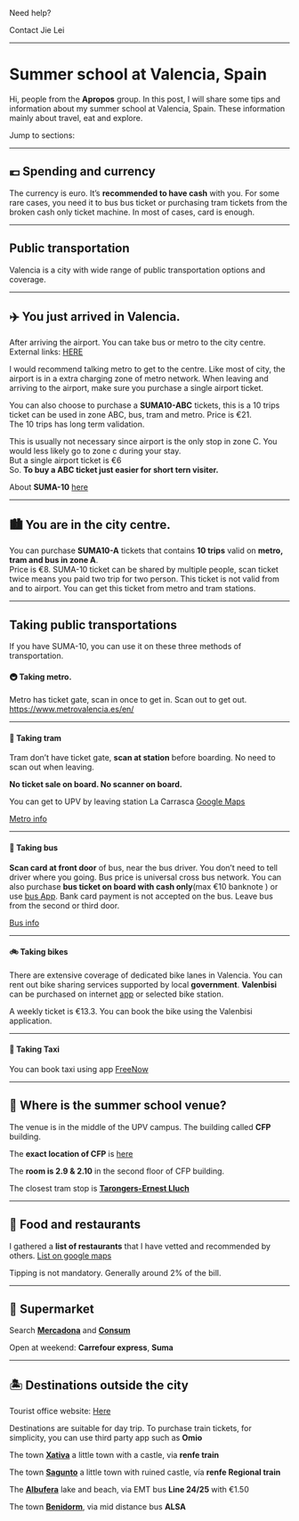 Need help?

Contact Jie Lei 

---

# **Summer school at Valencia, Spain**


Hi, people from the **Apropos** group. In this post, I will share some tips and information about my summer school at Valencia, Spain.
These information mainly about travel, eat and explore.

Jump to sections:


---
## 💶 Spending and currency 
The currency is euro. 
It’s **recommended to have cash** with you.
For some rare cases, you need it to bus bus ticket or purchasing tram tickets from the broken cash only ticket machine. 
In most of cases, card is enough.

---
## Public transportation 

Valencia is a city with wide range of public transportation options and coverage. 

---

## ✈️ You just arrived in Valencia.

After arriving the airport. You can take bus or metro to the city centre. 
External links: [HERE](https://www.valencia-cityguide.com/tourist-information/transport/transport-from-the-airport-to-the-city.html)

I would recommend talking metro to get to the centre. 
Like most of city, the airport is in a extra charging zone of metro network. When leaving and arriving to the airport, make sure you purchase a single airport ticket. 

You can also choose to purchase a **SUMA10-ABC** tickets, this is a 10 trips ticket can be used in zone ABC, bus, tram and metro. Price is €21.  
The 10 trips has long term validation. 

This is usually not necessary since airport is the only stop in zone C. You would less likely go to zone c during your stay.  
But a single airport ticket is €6   
So. **To buy a ABC ticket just easier for short tern visiter.**


About **SUMA-10** [here]( https://www.metrovalencia.es/en/communications/what-is-suma/)

---

## 🏙️ You are in the city centre.

You can purchase **SUMA10-A** tickets that contains **10 trips** valid on **metro, tram and bus in zone A**.  
Price is €8.
SUMA-10 ticket can be shared by multiple people, scan ticket twice means you paid two trip for two person. 
This ticket is not valid from and to airport. 
You can get this ticket from metro and tram stations. 

---

## Taking public transportations
If you have SUMA-10, you can use it on these three methods of transportation.

#### 🚇 Taking metro. 
Metro has ticket gate, scan in once to get in. Scan out to get out.  
https://www.metrovalencia.es/en/

---

#### 🚋 Taking tram 
Tram don’t have ticket gate, **scan at station** before boarding. No need to scan out when leaving. 

**No ticket sale on board. No scanner on board.** 

You can get to UPV by leaving station La Carrasca [Google Maps](https://goo.gl/maps/J63Wm8mmRVYiSGDm8)

[Metro info](https://www.metrovalencia.es/en/)

---

#### 🚌 Taking bus 
**Scan card at front door** of bus, near the bus driver. 
You don’t need to tell driver where you going. Bus price is universal cross bus network. 
You can also purchase **bus ticket on board with cash only**(max €10 banknote ) or use [bus App](https://www.emtvalencia.es/app.php). 
Bank card payment is not accepted on the bus. 
Leave bus from the second or third door. 

[Bus info](https://www.emtvalencia.es/ciudadano/index.php)

---

#### 🚲 Taking bikes 
There are extensive coverage of dedicated bike lanes in Valencia. 
You can rent out bike sharing services supported by local **government**. 
**Valenbisi** can be purchased on internet [app](https://www.valenbisi.es/en/home) or selected bike station. 

A weekly ticket is €13.3. 
You can book the bike using the Valenbisi application. 

---


#### 🚕 Taking Taxi

You can book taxi using app [FreeNow](https://www.free-now.com/es/)


---
## 🏫 **Where is the summer school venue?**

The venue is in the middle of the UPV campus. 
The building called **CFP** building. 

The **exact location of CFP** is [here](https://g.page/UPVCFP?share)

The **room is  2.9 & 2.10** in the second floor of CFP building. 

The closest tram stop is [**Tarongers-Ernest Lluch**](https://goo.gl/maps/YhdDfnmoFLoW9QmB8)


---


## 🥘 Food and restaurants 

I gathered a **list of restaurants** that I have vetted and recommended by others. 
[List on google maps](https://www.google.com/maps/placelists/list/-cezeKbvQd2w56Hv-pX_Rw)

Tipping is not mandatory. 
Generally around 2% of the bill. 

---


## 🛒 Supermarket 
Search [**Mercadona**](https://info.mercadona.es/en/supermercados) 
and [**Consum**](https://www.consum.es/en/)



Open at weekend: **Carrefour express**,  **Suma**

---

## 🏝️ Destinations outside the city

Tourist office website: [Here](https://www.visitvalencia.com/en)

Destinations are suitable for day trip. 
To purchase train tickets, for simplicity, you can use third party app such as **Omio** 

The town [**Xativa**](https://goo.gl/maps/mPMAtoWF4HySg8cy8) a little town with a castle, via **renfe train** 


The town [**Sagunto**](https://goo.gl/maps/4Rz25xocQKdobJmA9) a little town with ruined castle, vía **renfe Regional train** 



The [**Albufera**](https://g.page/miradoralbuferapaseosenbarca?share) lake and beach, via EMT bus **Line 24/25** with €1.50 



The town [**Benidorm**](https://goo.gl/maps/YNUWzqswG4xcLnvw7), via mid distance bus **ALSA**

